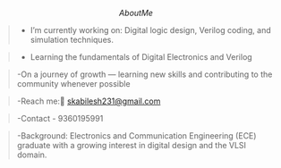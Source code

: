 $$ About Me $$

>- I’m currently working on: Digital logic design, Verilog coding, and simulation techniques.

>- Learning the fundamentals of Digital Electronics and Verilog

>-On a journey of growth — learning new skills and contributing to the community whenever possible

>-Reach me:📧 skabilesh231@gmail.com

 >-Contact - 9360195991

 >-Background: Electronics and Communication Engineering (ECE) graduate with a growing interest in digital design and the VLSI domain.
